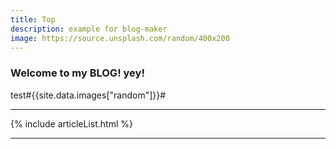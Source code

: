 ```yaml
---
title: Top
description: example for blog-maker
image: https://source.unsplash.com/random/400x200
---
```


### Welcome to my BLOG! yey!

test#{{site.data.images["random"]}}#

---

{% include articleList.html %}

---
